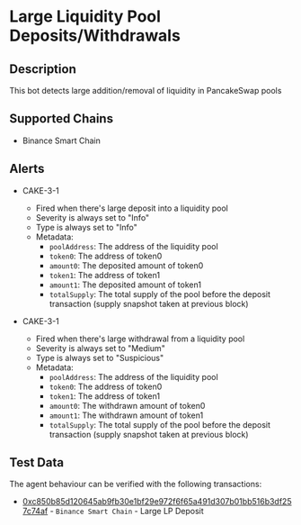 # Large Liquidity Pool Deposits/Withdrawals 

## Description

This bot detects large addition/removal of liquidity in PancakeSwap pools



## Supported Chains

- Binance Smart Chain 

## Alerts

- CAKE-3-1
  - Fired when there's large deposit into a liquidity pool 
  - Severity is always set to "Info"
  - Type is always set to "Info"
  - Metadata:
    - `poolAddress`: The address of the liquidity pool 
    - `token0`: The address of token0
    - `amount0`: The deposited amount of token0
    - `token1`: The address of token1
    - `amount1`: The deposited amount of token1
    - `totalSupply`: The total supply of the pool before the deposit transaction (supply snapshot taken at previous block)
    


- CAKE-3-1
  - Fired when there's large withdrawal from a liquidity pool 
  - Severity is always set to "Medium"
  - Type is always set to "Suspicious"
  - Metadata:
    - `poolAddress`: The address of the liquidity pool 
    - `token0`: The address of token0
    - `token1`: The address of token1
    - `amount0`: The withdrawn amount of token0
    - `amount1`: The withdrawn amount of token1
    - `totalSupply`: The total supply of the pool before the deposit transaction (supply snapshot taken at previous block)
    
## Test Data

The agent behaviour can be verified with the following transactions:
- [0xc850b85d120645ab9fb30e1bf29e972f6f65a491d307b01bb516b3df257c74af](https://bscscan.com/tx/0xc850b85d120645ab9fb30e1bf29e972f6f65a491d307b01bb516b3df257c74af) - 
`Binance Smart Chain` - Large LP Deposit 



